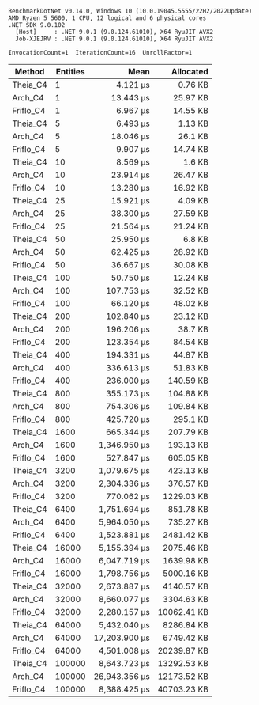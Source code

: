 ```

BenchmarkDotNet v0.14.0, Windows 10 (10.0.19045.5555/22H2/2022Update)
AMD Ryzen 5 5600, 1 CPU, 12 logical and 6 physical cores
.NET SDK 9.0.102
  [Host]     : .NET 9.0.1 (9.0.124.61010), X64 RyuJIT AVX2
  Job-XJEJRV : .NET 9.0.1 (9.0.124.61010), X64 RyuJIT AVX2

InvocationCount=1  IterationCount=16  UnrollFactor=1  

```
| Method    | Entities | Mean          | Allocated   |
|---------- |--------- |--------------:|------------:|
| Theia_C4  | 1        |      4.121 μs |     0.76 KB |
| Arch_C4   | 1        |     13.443 μs |    25.97 KB |
| Friflo_C4 | 1        |      6.967 μs |    14.55 KB |
| Theia_C4  | 5        |      6.493 μs |     1.13 KB |
| Arch_C4   | 5        |     18.046 μs |     26.1 KB |
| Friflo_C4 | 5        |      9.907 μs |    14.74 KB |
| Theia_C4  | 10       |      8.569 μs |      1.6 KB |
| Arch_C4   | 10       |     23.914 μs |    26.47 KB |
| Friflo_C4 | 10       |     13.280 μs |    16.92 KB |
| Theia_C4  | 25       |     15.921 μs |     4.09 KB |
| Arch_C4   | 25       |     38.300 μs |    27.59 KB |
| Friflo_C4 | 25       |     21.564 μs |    21.24 KB |
| Theia_C4  | 50       |     25.950 μs |      6.8 KB |
| Arch_C4   | 50       |     62.425 μs |    28.92 KB |
| Friflo_C4 | 50       |     36.667 μs |    30.08 KB |
| Theia_C4  | 100      |     50.750 μs |    12.24 KB |
| Arch_C4   | 100      |    107.753 μs |    32.52 KB |
| Friflo_C4 | 100      |     66.120 μs |    48.02 KB |
| Theia_C4  | 200      |    102.840 μs |    23.12 KB |
| Arch_C4   | 200      |    196.206 μs |     38.7 KB |
| Friflo_C4 | 200      |    123.354 μs |    84.54 KB |
| Theia_C4  | 400      |    194.331 μs |    44.87 KB |
| Arch_C4   | 400      |    336.613 μs |    51.83 KB |
| Friflo_C4 | 400      |    236.000 μs |   140.59 KB |
| Theia_C4  | 800      |    355.173 μs |   104.88 KB |
| Arch_C4   | 800      |    754.306 μs |   109.84 KB |
| Friflo_C4 | 800      |    425.720 μs |    295.1 KB |
| Theia_C4  | 1600     |    665.344 μs |   207.79 KB |
| Arch_C4   | 1600     |  1,346.950 μs |   193.13 KB |
| Friflo_C4 | 1600     |    527.847 μs |   605.05 KB |
| Theia_C4  | 3200     |  1,079.675 μs |   423.13 KB |
| Arch_C4   | 3200     |  2,304.336 μs |   376.57 KB |
| Friflo_C4 | 3200     |    770.062 μs |  1229.03 KB |
| Theia_C4  | 6400     |  1,751.694 μs |   851.78 KB |
| Arch_C4   | 6400     |  5,964.050 μs |   735.27 KB |
| Friflo_C4 | 6400     |  1,523.881 μs |  2481.42 KB |
| Theia_C4  | 16000    |  5,155.394 μs |  2075.46 KB |
| Arch_C4   | 16000    |  6,047.719 μs |  1639.98 KB |
| Friflo_C4 | 16000    |  1,798.756 μs |  5000.16 KB |
| Theia_C4  | 32000    |  2,673.887 μs |  4140.57 KB |
| Arch_C4   | 32000    |  8,660.077 μs |  3304.63 KB |
| Friflo_C4 | 32000    |  2,280.157 μs | 10062.41 KB |
| Theia_C4  | 64000    |  5,432.040 μs |  8286.84 KB |
| Arch_C4   | 64000    | 17,203.900 μs |  6749.42 KB |
| Friflo_C4 | 64000    |  4,501.008 μs | 20239.87 KB |
| Theia_C4  | 100000   |  8,643.723 μs | 13292.53 KB |
| Arch_C4   | 100000   | 26,943.356 μs | 12173.52 KB |
| Friflo_C4 | 100000   |  8,388.425 μs | 40703.23 KB |
